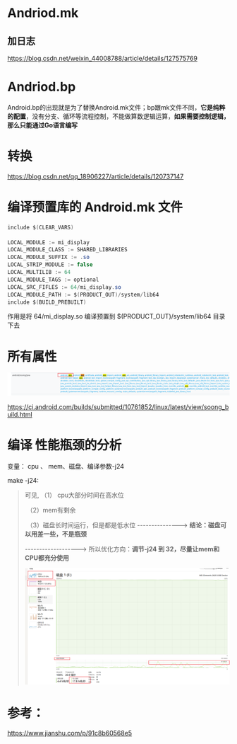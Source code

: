 # Andriod.mk

## 加日志

https://blog.csdn.net/weixin_44008788/article/details/127575769





# Andriod.bp

Android.bp的出现就是为了替换Android.mk文件；bp跟mk文件不同，**它是纯粹的配置**，没有分支、循环等流程控制，不能做算数逻辑运算，**如果需要控制逻辑，那么只能通过Go语言编写**





# 转换

https://blog.csdn.net/qq_18906227/article/details/120737147

# 编译预置库的 Android.mk 文件

```java
include $(CLEAR_VARS)

LOCAL_MODULE := mi_display
LOCAL_MODULE_CLASS := SHARED_LIBRARIES
LOCAL_MODULE_SUFFIX := .so
LOCAL_STRIP_MODULE := false
LOCAL_MULTILIB := 64
LOCAL_MODULE_TAGS := optional  
LOCAL_SRC_FIFLES := 64/mi_display.so
LOCAL_MODULE_PATH := $(PRODUCT_OUT)/system/lib64
include $(BUILD_PREBUILT)
```

作用是将 64/mi_display.so 编译预置到 $(PRODUCT_OUT)/system/lib64 目录下去



# 所有属性

![image-20230905232339699](building.assets/image-20230905232339699.png)

https://ci.android.com/builds/submitted/10761852/linux/latest/view/soong_build.html



# 编译 性能瓶颈的分析

变量：  cpu 、 mem、磁盘、编译参数-j24

make  -j24:

> 可见,  （1） cpu大部分时间在高水位 
>
> ​           （2）mem有剩余
>
> ​              （3）磁盘长时间运行，但是都是低水位 --------------->  **结论：磁盘可以用差一些，不是瓶颈**
>
> ------------------->  所以优化方向：**调节-j24 到 32，尽量让mem和CPU都充分使用**
>
> ![image-20240107215517776](building.assets/image-20240107215517776.png)
>



# 参考：

https://www.jianshu.com/p/91c8b60568e5

